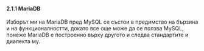 #### 2.1.1 MariaDB

Изборът ми на MariaDB пред MySQL се състои в предимство на бързина и на функционалностти, докато все още може да се ползва MySQL, понеже MariaDB е построенно върху другото и следва стандартите и диалекта му.
